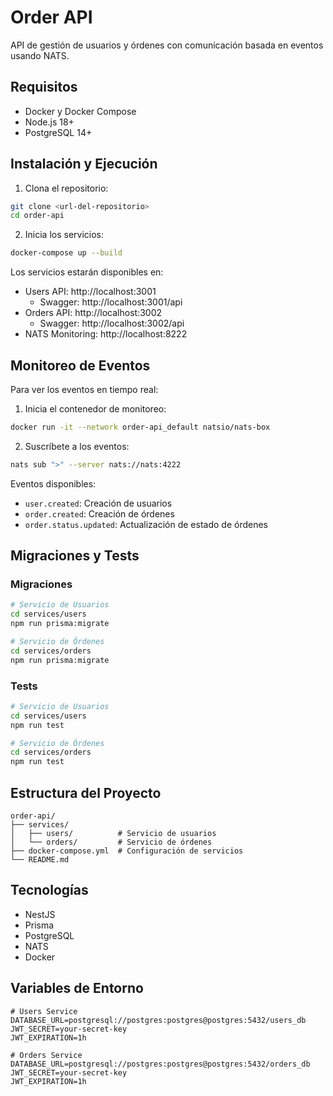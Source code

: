 # Order API

API de gestión de usuarios y órdenes con comunicación basada en eventos usando NATS.

## Requisitos

- Docker y Docker Compose
- Node.js 18+
- PostgreSQL 14+

## Instalación y Ejecución

1. Clona el repositorio:
```bash
git clone <url-del-repositorio>
cd order-api
```

2. Inicia los servicios:
```bash
docker-compose up --build
```

Los servicios estarán disponibles en:
- Users API: http://localhost:3001
  - Swagger: http://localhost:3001/api
- Orders API: http://localhost:3002
  - Swagger: http://localhost:3002/api
- NATS Monitoring: http://localhost:8222

## Monitoreo de Eventos

Para ver los eventos en tiempo real:

1. Inicia el contenedor de monitoreo:
```bash
docker run -it --network order-api_default natsio/nats-box
```

2. Suscríbete a los eventos:
```bash
nats sub ">" --server nats://nats:4222
```

Eventos disponibles:
- `user.created`: Creación de usuarios
- `order.created`: Creación de órdenes
- `order.status.updated`: Actualización de estado de órdenes

## Migraciones y Tests

### Migraciones
```bash
# Servicio de Usuarios
cd services/users
npm run prisma:migrate

# Servicio de Órdenes
cd services/orders
npm run prisma:migrate
```

### Tests
```bash
# Servicio de Usuarios
cd services/users
npm run test

# Servicio de Órdenes
cd services/orders
npm run test
```

## Estructura del Proyecto

```
order-api/
├── services/
│   ├── users/          # Servicio de usuarios
│   └── orders/         # Servicio de órdenes
├── docker-compose.yml  # Configuración de servicios
└── README.md
```

## Tecnologías

- NestJS
- Prisma
- PostgreSQL
- NATS
- Docker

## Variables de Entorno

```env
# Users Service
DATABASE_URL=postgresql://postgres:postgres@postgres:5432/users_db
JWT_SECRET=your-secret-key
JWT_EXPIRATION=1h

# Orders Service
DATABASE_URL=postgresql://postgres:postgres@postgres:5432/orders_db
JWT_SECRET=your-secret-key
JWT_EXPIRATION=1h
``` 